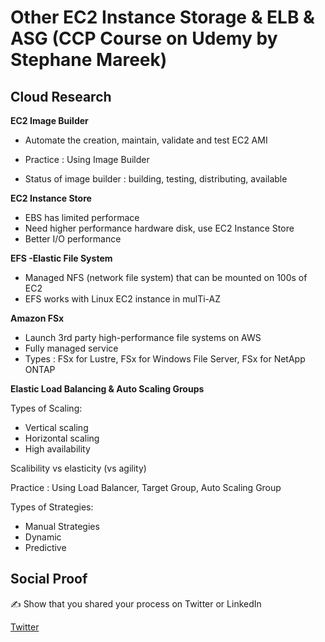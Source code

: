 # Other EC2 Instance Storage & ELB & ASG  (CCP Course on Udemy by Stephane Mareek)

## Cloud Research

**EC2 Image Builder**

- Automate the creation, maintain, validate and test EC2 AMI
- Practice : Using Image Builder

- Status of image builder : building, testing, distributing, available

**EC2 Instance Store**

- EBS has limited performace
- Need higher performance hardware disk, use EC2 Instance Store
- Better I/O performance

**EFS -Elastic File System**
- Managed NFS (network file system) that can be mounted on 100s of EC2
- EFS works with Linux EC2 instance in mulTi-AZ

**Amazon FSx** 
- Launch 3rd party high-performance file systems on AWS
- Fully managed service
- Types : FSx for Lustre, FSx for Windows File Server, FSx for NetApp ONTAP

**Elastic Load Balancing & Auto Scaling Groups**

Types of Scaling:
- Vertical scaling
- Horizontal scaling
- High availability

Scalibility vs elasticity (vs agility)

Practice : Using Load Balancer, Target Group, Auto Scaling Group

Types of Strategies:
- Manual Strategies
- Dynamic 
- Predictive

## Social Proof

✍️ Show that you shared your process on Twitter or LinkedIn

[Twitter](https://twitter.com/JoeSeven08/status/1497911369014050819)
